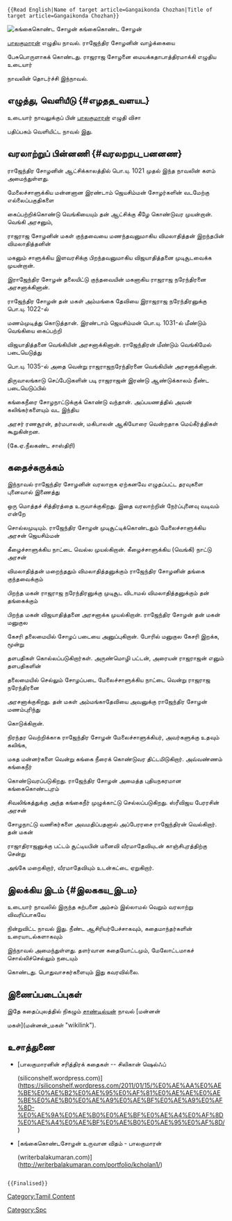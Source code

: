 ```{=mediawiki}
{{Read English|Name of target article=Gangaikonda Chozhan|Title of target article=Gangaikonda Chozhan}}
```
![கங்கைகொண்ட சோழன் ](கஙகைகொண்ட_சோழன்.jpg "கங்கைகொண்ட சோழன் ") கங்கைகொண்ட சோழன்
[பாலகுமாரன்](பாலகுமாரன் "wikilink") எழுதிய நாவல். ராஜேந்திர சோழனின் வாழ்க்கையை
பேசுபொருளாகக் கொண்டது. ராஜராஜ சோழனை மையக்கதாபாத்திரமாக்கி எழுதிய உடையார்
நாவலின் தொடர்ச்சி இந்நாவல்.

## எழுத்து, வெளியீடு {#எழதத_வளயட}

உடையார் நாவலுக்குப் பின் [பாலகுமாரன்](பாலகுமாரன் "wikilink") எழுதி விசா
பதிப்பகம் வெளியிட்ட நாவல் இது.

## வரலாற்றுப் பின்னணி {#வரலறறப_பனனண}

ராஜேந்திர சோழனின் ஆட்சிக்காலத்தில் பொ.யு. 1021 முதல் இந்த நாவலின் களம் அமைந்துள்ளது.
மேலைச்சாளுக்கிய மன்னனான இரண்டாம் ஜெயசிம்மன் சோழர்களின் வடமேற்கு எல்லைப்பகுதிகளை
கைப்பற்றிக்கொண்டு வெங்கியையும் தன் ஆட்சிக்கு கீழே கொண்டுவர முயன்றான். வெங்கி அரசனும்,
ராஜராஜ சோழனின் மகள் குந்தவையை மணந்தவனுமாகிய விமலாதித்தன் இறந்தபின் விமலாதித்தனின்
மகனும் சாளுக்கிய இளவரசிக்கு பிறந்தவனுமாகிய விஜயாதித்தனை முடிசூடவைக்க முயன்றான்.
இராஜேந்திர சோழன் தலையிட்டு குந்தவையின் மகனாகிய ராஜராஜ நரேந்திரனை அரசனாக்கினான்.
ராஜேந்திர சோழன் தன் மகள் அம்மங்கை தேவியை இராஜராஜ நரேந்திரனுக்கு பொ.யு. 1022-ல்
மணம்முடித்து கொடுத்தான். இரண்டாம் ஜெயசிம்மன் பொ.யு. 1031-ல் மீண்டும் வெங்கியை கைப்பற்றி
விஜயாதித்தனை வெங்கியின் அரசனாக்கினான். ராஜேந்திரன் மீண்டும் வெங்கிமேல் படையெடுத்து
பொ.யு. 1035-ல் அதை வென்று ராஜராஜநரேந்திரனை வெங்கியின் அரசனாக்கினான்.

திருவாலங்காடு செப்பேடுகளின் படி ராஜராஜன் இரண்டு ஆண்டுக்காலம் நீண்ட படையெடுப்பில்
கங்கைநீரை சோழநாட்டுக்குக் கொண்டு வந்தான். அப்பயணத்தில் அவன் கலிங்கர்களையும் வட இந்திய
அரசர் ரணசூரன், தர்மபாலன், மகிபாலன் ஆகியோரை வென்றதாக மெய்கீர்த்திகள் கூறுகின்றன.
(கே.ஏ.நீலகண்ட சாஸ்திரி)

## கதைச்சுருக்கம்

இந்நாவல் ராஜேந்திர சோழனின் வரலாறாக ஏற்கனவே எழுதப்பட்ட தரவுகளை புனைவால் இணைத்து
ஒரு மொத்தச் சித்திரத்தை உருவாக்குகிறது. இதை வரலாற்றின் நேர்ப்புனைவு வடிவம் என்றே
சொல்லமுடியும். ராஜேந்திர சோழன் முடிசூட்டிக்கொண்டதும் மேலைச்சாளுக்கிய அரசன் ஜெயசிம்மன்
கீழைச்சாளுக்கிய நாட்டை வெல்ல முயல்கிறான். கீழைச்சாளுக்கிய (வெங்கி) நாட்டு அரசன்
விமலாதித்தன் மறைந்ததும் விமலாதித்தனுக்கும் ராஜேந்திர சோழனின் தங்கை குந்தவைக்கும்
பிறந்த மகன் ராஜராஜ நரேந்திரனுக்கு முடிசூட விடாமல் விமலாதித்தனுக்கும் தன் தங்கைக்கும்
பிறந்த மகன் விஜயாதித்தனை அரசனாக்க முயல்கிறான். ராஜேந்திர சோழன் தன் மகன் மனுகுல
கேசரி தலைமையில் சோழப் படையை அனுப்புகிறான். போரில் மனுகுல கேசரி இறக்க, மூன்று
தளபதிகள் கொல்லப்படுகிறார்கள். அருண்மொழி பட்டன், அரையன் ராஜராஜன் எனும் தளபதிகளின்
தலைமையில் செல்லும் சோழப்படை மேலைச்சாளுக்கிய நாட்டை வென்று ராஜராஜ நரேந்திரனை
அரசனாக்குகிறது. தன் மகள் அம்மங்காதேவியை அவனுக்கு ராஜேந்திர சோழன் மணம்புரிந்து
கொடுக்கிறான்.

நிரந்தர வெற்றிக்காக ராஜேந்திர சோழன் மேலைச்சாளுக்கியர், அவர்களுக்கு உதவும் கலிங்க,
மகத மன்னர்களை வென்று கங்கை நீரைக் கொண்டுவர திட்டமிடுகிறார். அவ்வண்ணம் கங்கைநீர்
கொண்டுவரப்படுகிறது. ராஜேந்திர சோழன் அமைத்த புதியநகரமான கங்கைகொண்டபுரம்
சிவலிங்கத்துக்கு அந்த கங்கைநீர் முழுக்காட்டு செல்லப்படுகிறது. ஸ்ரீவிஜய பேரரசின் அரசன்
சோழநாட்டு வணிகர்களை அவமதிப்பதனால் அப்பேரரசை ராஜேந்திரன் வெல்கிறார். தன் மகன்
ராஜாதிராஜனுக்கு பட்டம் சூட்டியபின் மனைவி வீரமாதேவியுடன் காஞ்சிபுரத்திற்கு சென்று
அங்கே மறைகிறார், வீரமாதேவியும் உடன்கட்டை ஏறுகிறார்.

## இலக்கிய இடம் {#இலககய_இடம}

உடையார் நாவலில் இருந்த கற்பனை அம்சம் இல்லாமல் வெறும் வரலாற்று விவரிப்பாகவே
நின்றுவிட்ட நாவல் இது. நீண்ட ஆசிரியர்பேச்சாகவும், கதைமாந்தர்களின் உரையாடல்களாகவும்
இந்நாவல் அமைந்துள்ளது. தளர்வான கதையோட்டமும், மேலோட்டமாகச் சொல்லிச்செல்லும் நடையும்
கொண்டது. பொதுவாசகர்களையும் இது கவரவில்லை.

## இணைப்படைப்புகள்

இதே கதைப்புலத்தில் நிகழும் [சாண்டில்யன்](சாண்டில்யன் "wikilink") நாவல் [மன்னன்
மகள்](மன்னன்_மகள் "wikilink").

## உசாத்துணை

-   [பாலகுமாரனின் சரித்திரக் கதைகள் -- சிலிகான் ஷெல்ஃப்
    (siliconshelf.wordpress.com)](https://siliconshelf.wordpress.com/2011/01/15/%E0%AE%AA%E0%AE%BE%E0%AE%B2%E0%AE%95%E0%AF%81%E0%AE%AE%E0%AE%BE%E0%AE%B0%E0%AE%A9%E0%AE%BF%E0%AE%A9%E0%AF%8D-%E0%AE%9A%E0%AE%B0%E0%AE%BF%E0%AE%A4%E0%AF%8D%E0%AE%A4%E0%AE%BF%E0%AE%B0%E0%AE%95%E0%AF%8D/)
-   [கங்கைகொண்டசோழன் உருவான விதம் - பாலகுமாரன்
    (writerbalakumaran.com)](http://writerbalakumaran.com/portfolio/kcholan1/)

```{=mediawiki}
{{Finalised}}
```
[Category:Tamil Content](Category:Tamil_Content "wikilink")
[Category:Spc](Category:Spc "wikilink")
